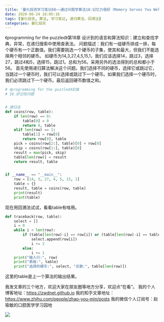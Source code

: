 ```yaml
---
title: '量化投资学习笔记68——通过问题学算法18:记忆力很好（Memory Serves You Well）'
date: 2020-06-24 16:05:16
tags: [量化投资, 算法, 学习笔记, 递归算法，回溯法]
categories: 量化投资
---
```

《programming for the puzzled》第18章
设计到的语言和算法知识：建立和查找字典，异常，在递归搜索中使用查表法。
问题描述：我们有一组硬币排成一排，每个硬币有一个正数值。我们需要挑选一个硬币的子集，使其和最大，但我们不能选择两个相邻的硬币。
如硬币为14,3,27,4,5,15,1，我们应该选择14，跳过3，选择27，跳过4和5，选择15，跳过1。总和为56。采用另外的选法得到的总和都小于56。
首先使用递归算法解决这个问题。我们选择不同的硬币，选择它或跳过它，当跳过一个硬币时，我们可以选择或跳过下一个硬币。如果我们选择一个硬币时，我们必须跳过下一个硬币。最后返回硬币数值之和。
```python
# 《programming for the puzzled》实操
# 18.好记性问题


# 递归法
def coins(row, table):
    if len(row) == 0:
        table[0] = 0
        return 0, table
    elif len(row) == 1:
        table[1] = row[0]
        return row[0], table
    pick = coins(row[2:], table)[0] + row[0]
    skip = coins(row[1:], table)[0]
    result = max(pick, skip)
    table[len(row)] = result
    return result, table


if __name__ == "__main__":
    row = [14, 3, 27, 4, 5, 15, 1]
    table = {}
    result, table = coins(row, table)
    print(result)
    print(table)
```
现在用回溯法试试，看看table有啥用。
```python
def traceback(row, table):
    select = []
    i = 0
    while i < len(row):
        if (table[len(row)-i] == row[i]) or (table[len(row)-i] == table[len(row)-i-2] + row[i]):
            select.append(row[i])
            i += 2
        else:
            i += 1
    print("输入行:", row)
    print("表格:", table)
    print("选择的硬币:", select, "总数:", table[len(row)])
```
这里的table是上一个算法的输出结果。


我发文章的三个地方，欢迎大家在朋友圈等地方分享，欢迎点“在看”。
我的个人博客地址：https://zwdnet.github.io
我的知乎文章地址： https://www.zhihu.com/people/zhao-you-min/posts
我的微信个人订阅号：赵瑜敏的口腔医学学习园地


![](https://zymblog-1258069789.cos.ap-chengdu.myqcloud.com/other/wx.jpg)

